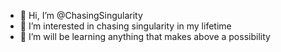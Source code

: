 - 👋 Hi, I’m @ChasingSingularity
- 👀 I’m interested in chasing singularity in my lifetime
- 🌱 I’m will be learning anything that makes above a possibility

<!---
ChasingSingularity/ChasingSingularity is a ✨ special ✨ repository because its `README.md` (this file) appears on your GitHub profile.
You can click the Preview link to take a look at your changes.
--->
